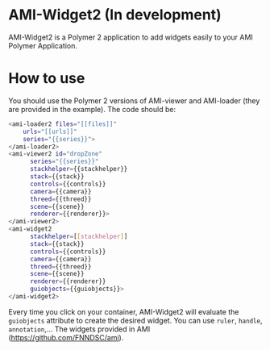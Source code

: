# AMI-Widget2 (In development)


AMI-Widget2 is a Polymer 2 application to add widgets easily to your AMI Polymer Application.



# How to use
You should use the Polymer 2 versions of AMI-viewer and AMI-loader (they are provided in the example). The code should be:

```sh
<ami-loader2 files="[[files]]" 
    urls="[[urls]]" 
    series="{{series}}">
</ami-loader2>
<ami-viewer2 id="dropZone" 
      series="{{series}}" 
      stackhelper={{stackhelper}} 
      stack={{stack}}
      controls={{controls}} 
      camera={{camera}} 
      threed={{threed}} 
      scene={{scene}} 
      renderer={{renderer}}>
</ami-viewer2>
<ami-widget2 
      stackhelper=[[stackhelper]]
      stack={{stack}} 
      controls={{controls}} 
      camera={{camera}} 
      threed={{threed}} 
      scene={{scene}} 
      renderer={{renderer}}
      guiobjects={{guiobjects}}>
</ami-widget2>
```

Every time you click on your container, AMI-Widget2 will evaluate the `guiobjects` attribute to create the desired widget. You can use `ruler`, `handle`, `annotation`,... The widgets provided in AMI (https://github.com/FNNDSC/ami).
